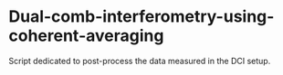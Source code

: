 # Dual-comb-interferometry-using-coherent-averaging
Script dedicated to post-process the data measured in the DCI setup.
